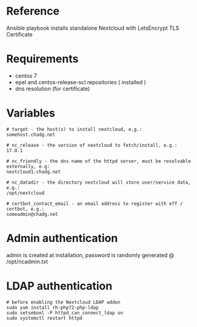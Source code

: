 # Reference
Ansible playbook installs standalone Nextcloud with LetsEncrypt TLS Certificate

# Requirements
- centos 7
- epel and centos-release-scl repositories ( installed )
- dns resolution (for certificate)

# Variables
```
# target - the host(s) to install nextcloud, e.g.:
somehost.chadg.net

# nc_release - the version of nextcloud to fetch/install, e.g.:
17.0.1

# nc_friendly - the dns name of the httpd server, must be resolvable externally, e.g:
nextcloud1.chadg.net

# nc_datadir - the directory nextcloud will store user/service data, e.g.:
/opt/nextcloud

# certbot_contact_email - an email address to register with eff / certbot, e.g.:
someadmin@chadg.net
```

# Admin authentication
admin is created at installation, password is randomly generated @ /opt/ncadmin.txt

# LDAP authentication
```
# before enabling the Nextcloud LDAP addon
sudo yum install rh-php72-php-ldap
sudo setsebool -P httpd_can_connect_ldap on
sudo systemctl restart httpd
```
